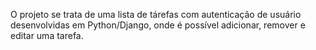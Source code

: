 O projeto se trata de uma lista de tárefas com autenticação de usuário desenvolvidas em Python/Django, onde é possível adicionar, remover e editar uma tarefa.
